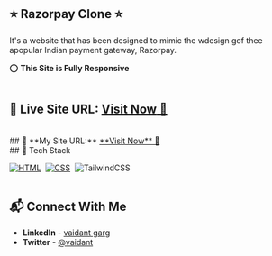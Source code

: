 ## ⭐ Razorpay Clone ⭐

It's a website that has been designed to mimic the wdesign gof thee  apopular Indian payment gateway, Razorpay.

⭕ **This Site is Fully Responsive**
<br>
<br>

## 📌 **Live Site URL:** <a href="https://razorpay-copy.netlify.app/">**Visit Now** 🚀</a>

<br>
## 📌 **My Site URL:** <a href="https://vaidantgarg60.github.io/razorpay-clone/">**Visit Now** 🚀</a>

<br>
## 📌 Tech Stack

[![HTML](https://img.shields.io/badge/html5%20-%23E34F26.svg?&style=for-the-badge&logo=html5&logoColor=white)](https://github.com/vaidantgarg60)&nbsp;
[![CSS](https://img.shields.io/badge/css3%20-%231572B6.svg?&style=for-the-badge&logo=css3&logoColor=white)](https://github.com/vaidantgarg60)&nbsp;
<img alt="TailwindCSS" src="https://img.shields.io/badge/Tailwind_CSS-38B2AC?style=for-the-badge&logo=tailwind-css&logoColor=white"/>&nbsp;
<br>
<br>

## 📬 Connect With Me

- **LinkedIn** - [vaidant garg](https://www.linkedin.com/in/vaidant-garg-b10796247/)
- **Twitter** - [@vaidant](https://twitter.com/)
